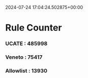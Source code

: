 2024-07-24 17:04:24.502875+00:00
# Rule Counter 
 ### UCATE : 485998

 ### Veneto : 75417

 ### Allowlist : 13930